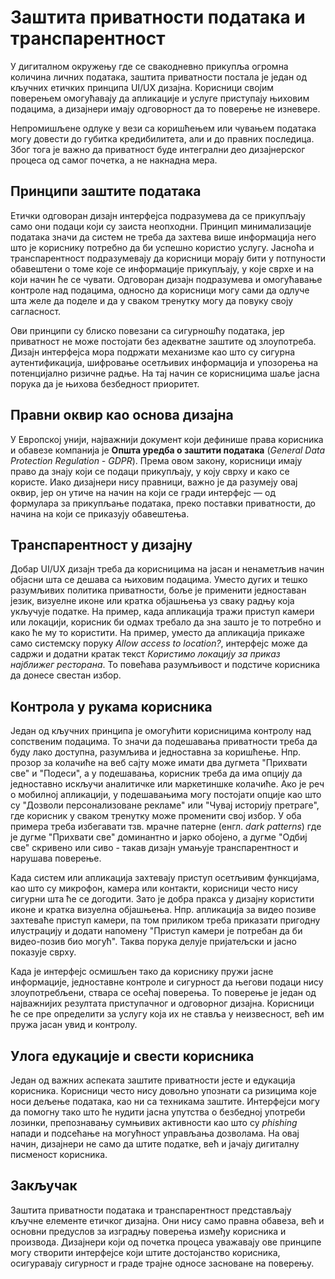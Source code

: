 # Заштита приватности података и транспарентност

У дигиталном окружењу где се свакодневно прикупља огромна количина личних
података, заштита приватности постала је један од кључних етичких принципа
UI/UX дизајна. Корисници својим поверењем омогућавају да апликације и услуге
приступају њиховим подацима, а дизајнери имају одговорност да то поверење не
изневере.

Непромишљене одлуке у вези са коришћењем или чувањем података могу довести до
губитка кредибилитета, али и до правних последица. Због тога је важно да
приватност буде интегрални део дизајнерског процеса од самог почетка, а не
накнадна мера.

## Принципи заштите података

Етички одговоран дизајн интерфејса подразумева да се прикупљају само они подаци
који су заиста неопходни. Принцип минимализације података значи да систем не
треба да захтева више информација него што је кориснику потребно да би успешно
користио услугу. Јасноћа и транспарентност подразумевају да корисници морају
бити у потпуности обавештени о томе које се информације прикупљају, у које
сврхе и на који начин ће се чувати. Одговоран дизајн подразумева и омогућавање
контроле над подацима, односно да корисници могу сами да одлуче шта желе да
поделе и да у сваком тренутку могу да повуку своју сагласност.

Ови принципи су блиско повезани са сигурношћу података, јер приватност не може
постојати без адекватне заштите од злоупотреба. Дизајн интерфејса мора подржати
механизме као што су сигурна аутентификација, шифровање осетљивих информација и
упозорења на потенцијално ризичне радње. На тај начин се корисницима шаље јасна
порука да је њихова безбедност приоритет.

## Правни оквир као основа дизајна

У Европској унији, најважнији документ који дефинише права корисника и обавезе
компанија је **Општа уредба о заштити података** (*General Data Protection
Regulation - GDPR*). Према овом закону, корисници имају право да знају који се
подаци прикупљају, у коју сврху и како се користе. Иако дизајнери нису
правници, важно је да разумеју овај оквир, јер он утиче на начин на који се
гради интерфејс — од формулара за прикупљање података, преко поставки
приватности, до начина на који се приказују обавештења.

## Транспарентност у дизајну

Добар UI/UX дизајн треба да корисницима на јасан и ненаметљив начин објасни шта
се дешава са њиховим подацима. Уместо дугих и тешко разумљивих политика
приватности, боље је применити једноставан језик, визуелне иконe или кратка
објашњења уз сваку радњу која укључује податке. На пример, када апликација
тражи приступ камери или локацији, корисник би одмах требало да зна зашто је то
потребно и како ће му то користити. На пример, уместо да апликација прикаже
само системску поруку *Allow access to location?*, интерфејс може да садржи и
додатни кратак текст *Користимо локацију за приказ најближег ресторана*. То
повећава разумљивост и подстиче корисника да донесе свестан избор.

## Контрола у рукама корисника

Један од кључних принципа је омогућити корисницима контролу над сопственим
подацима. То значи да подешавања приватности треба да буду лако доступна,
разумљива и једноставна за коришћење. Нпр. прозор за колачиће на веб сајту може
имати два дугмета "Прихвати све" и "Подеси", а у подешавања, корисник треба да
има опцију да једноставно искључи аналитичке или маркетиншке колачиће. Ако је
реч о мобилној апликацији, у подешавањима могу постојати опције као што су
"Дозволи персонализоване рекламе" или "Чувај историју претраге", где корисник у
сваком тренутку може променити свој избор. У оба примера треба избегавати тзв.
мрачне патерне (енгл. *dark patterns*) где је дугме "Прихвати све" доминантно и
јарко обојено, а дугме "Одбиј све" скривено или сиво - такав дизајн умањује
транспарентност и нарушава поверење.

Када систем или апликација захтевају приступ осетљивим функцијама, као што су
микрофон, камера или контакти, корисници често нису сигурни шта ће се догодити.
Зато је добра пракса у дизајну користити иконe и кратка визуелна објашњења.
Нпр. апликација за видео позиве захтеваће приступ камери, па том приликом треба
приказати пригодну илустрацију и додати напомену "Приступ камери је потребан да
би видео-позив био могућ". Таква порука делује пријатељски и јасно показује
сврху.

Када је интерфејс осмишљен тако да кориснику пружи јасне информације,
једноставне контроле и сигурност да његови подаци нису злоупотребљени, ствара
се осећај поверења. То поверење је један од најважнијих резултата приступачног
и одговорног дизајна. Корисници ће се пре определити за услугу која их не
ставља у неизвесност, већ им пружа јасан увид и контролу.

## Улога едукације и свести корисника

Један од важних аспеката заштите приватности јесте и едукација корисника.
Корисници често нису довољно упознати са ризицима које носи дељење података,
као ни са техникама заштите. Интерфејси могу да помогну тако што ће нудити
јасна упутства о безбедној употреби лозинки, препознавању сумњивих активности
као што су *phishing* напади и подсећање на могућност управљања дозволама. На
овај начин, дизајнери не само да штите податке, већ и јачају дигиталну
писменост корисника.

## Закључак

Заштита приватности података и транспарентност представљају кључне елементе
етичког дизајна. Они нису само правна обавеза, већ и основни предуслов за
изградњу поверења између корисника и производа. Дизајнери који од почетка
процеса уважавају ове принципе могу створити интерфејсе који штите достојанство
корисника, осигуравају сигурност и граде трајне односе засноване на поверењу.
